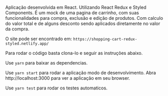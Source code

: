 Aplicação desenvolvida em React. Utilizando React Redux e Styled Components.
É um mock de uma pagina de carrinho, com suas funcionalidades para compra, exclusão e edição de produtos. Com calculo do valor total e de alguns desconto sendo aplicados diretamente no valor da compra.

O site pode ser encontrado em: `https://shopping-cart-redux-styled.netlify.app/`

Para rodar o código basta clona-lo e seguir as instruções abaixo.

Use `yarn` para baixar as dependencias.

Use `yarn start` para rodar a aplicação modo de desenvolvimento.
Abra http://localhost:3000 para ver a aplicação em seu browser.

Use `yarn test` para rodar os testes automaticos.



